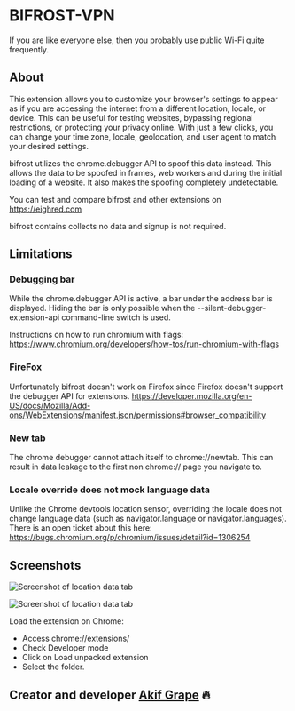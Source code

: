 # BIFROST-VPN
If you are like everyone else, then you probably use public Wi-Fi quite frequently.

## About

This extension allows you to customize your browser's settings to appear as if you are accessing the internet from a different location, locale, or device. This can be useful for testing websites, bypassing regional restrictions, or protecting your privacy online. With just a few clicks, you can change your time zone, locale, geolocation, and user agent to match your desired settings.

bifrost utilizes the chrome.debugger API to spoof this data instead. This allows the data to be spoofed in frames, web workers and during the initial loading of a website. It also makes the spoofing completely undetectable.

You can test and compare bifrost and other extensions on https://eighred.com

bifrost contains collects no data and signup is not required.

## Limitations

### Debugging bar

While the chrome.debugger API is active, a bar under the address bar is displayed. Hiding the bar is only possible when the --silent-debugger-extension-api command-line switch is used.

Instructions on how to run chromium with flags: https://www.chromium.org/developers/how-tos/run-chromium-with-flags

### FireFox

Unfortunately bifrost doesn't work on Firefox since Firefox doesn't support the debugger API for extensions. https://developer.mozilla.org/en-US/docs/Mozilla/Add-ons/WebExtensions/manifest.json/permissions#browser_compatibility

### New tab

The chrome debugger cannot attach itself to chrome://newtab. This can result in data leakage to the first non chrome:// page you navigate to.

### Locale override does not mock language data

Unlike the Chrome devtools location sensor, overriding the locale does not change language data (such as navigator.language or navigator.languages). There is an open ticket about this here: https://bugs.chromium.org/p/chromium/issues/detail?id=1306254

## Screenshots

![Screenshot of location data tab](https://github.com/akifgrape/bifrost-vpn/blob/main/bifrost-ss.png)

![Screenshot of location data tab](https://github.com/akifgrape/bifrost-vpn/blob/main/bifrost-ss2.png)



Load the extension on Chrome:

- Access chrome://extensions/
- Check Developer mode
- Click on Load unpacked extension
- Select the folder.

## Creator and developer [Akif Grape](https://github.com/akifgrape) 🔥
